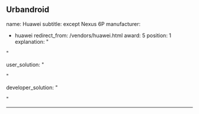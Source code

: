 Urbandroid
---
name: Huawei
subtitle: except Nexus 6P
manufacturer:
  - huawei
redirect_from: /vendors/huawei.html
award: 5
position: 1
explanation: "

"

user_solution: "

"

developer_solution: "


"

---
